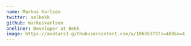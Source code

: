 ```yaml
---
name: Markus Karlsen
twitter: selbekk
github: markuskarlsen
oneliner: Developer at Bekk
image: https://avatars1.githubusercontent.com/u/10636373?s=460&v=4
---
```

